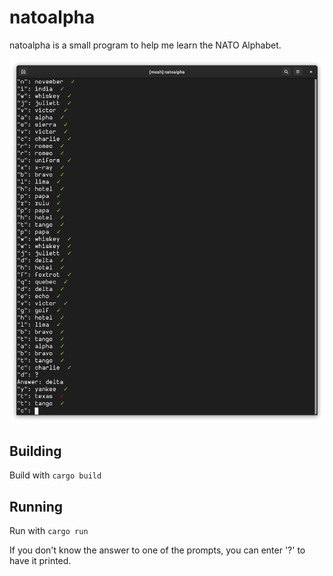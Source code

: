 # natoalpha

natoalpha is a small program to help me learn the NATO Alphabet. 

![Screenshot](marketing/screenshot.png)

## Building
Build with `cargo build`

## Running
Run with `cargo run`

If you don't know the answer to one of the prompts, you can enter '?' to have it printed. 

